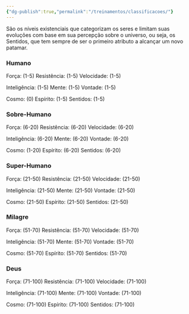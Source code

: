 ```yaml
---
{"dg-publish":true,"permalink":"/treinamentos/classificacoes/"}
---
```


São os níveis existenciais que categorizam os seres e limitam suas evoluções com base em sua percepção sobre o universo, ou seja, os Sentidos, que tem sempre de ser o primeiro atributo a alcançar um novo patamar.

### Humano

Força: (1-5)
Resistência: (1-5)
Velocidade: (1-5)

Inteligência: (1-5)
Mente: (1-5)
Vontade: (1-5)

Cosmo: (0)
Espírito: (1-5)
Sentidos: (1-5)

### Sobre-Humano

Força: (6-20)
Resistência: (6-20)
Velocidade: (6-20)

Inteligência: (6-20)
Mente: (6-20)
Vontade: (6-20)

Cosmo: (1-20)
Espírito: (6-20)
Sentidos: (6-20)

### Super-Humano

Força: (21-50)
Resistência: (21-50)
Velocidade: (21-50)

Inteligência: (21-50)
Mente: (21-50)
Vontade: (21-50)

Cosmo: (21-50)
Espírito: (21-50)
Sentidos: (21-50)

### Milagre

Força: (51-70)
Resistência: (51-70)
Velocidade: (51-70) 

Inteligência: (51-70)
Mente: (51-70)
Vontade: (51-70)

Cosmo: (51-70)
Espírito: (51-70)
Sentidos: (51-70)

### Deus

Força: (71-100)
Resistência: (71-100)
Velocidade: (71-100) 

Inteligência: (71-100)
Mente: (71-100)
Vontade: (71-100)

Cosmo: (71-100)
Espírito: (71-100)
Sentidos: (71-100)

